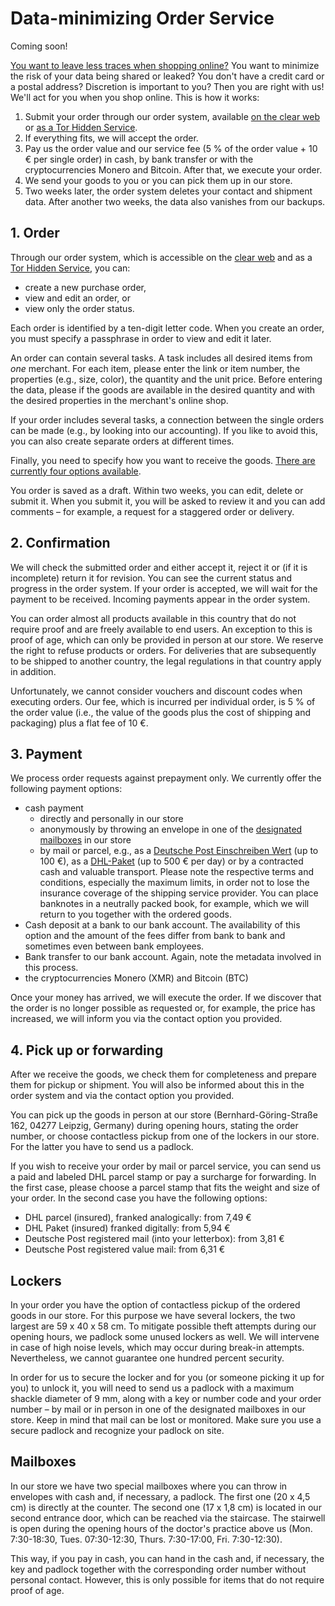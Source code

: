 # Data-minimizing Order Service

<div class="alert alert-info">Coming soon!</div>

[You want to leave less traces when shopping online?](warum.html) You want to minimize the risk of your data being shared or leaked? You don't have a credit card or a postal address? Discretion is important to you? Then you are right with us! We'll act for you when you shop online. This is how it works:

1. Submit your order through our order system, available [on the clear web](https://order.proxysto.re) or [as a Tor Hidden Service](http://proxyoxiemywllckvpix543gqcmvvltrnb7inbwtk2knkehqt72tyfyd.onion).
2. If everything fits, we will accept the order.
3. Pay us the order value and our service fee (5 % of the order value + 10 € per single order) in cash, by bank transfer or with the cryptocurrencies Monero and Bitcoin. After that, we execute your order.
4. We send your goods to you or you can pick them up in our store.
5. Two weeks later, the order system deletes your contact and shipment data. After another two weeks, the data also vanishes from our backups.

## 1. Order

Through our order system, which is accessible on the [clear web](https://order.proxysto.re) and as a [Tor Hidden Service](http://proxyoxiemywllckvpix543gqcmvvltrnb7inbwtk2knkehqt72tyfyd.onion), you can:

* create a new purchase order,
* view and edit an order, or
* view only the order status.

Each order is identified by a ten-digit letter code. When you create an order, you must specify a passphrase in order to view and edit it later.

An order can contain several tasks. A task includes all desired items from _one_ merchant. For each item, please enter the link or item number, the properties (e.g., size, color), the quantity and the unit price. Before entering the data, please if the goods are available in the desired quantity and with the desired properties in the merchant's online shop.

If your order includes several tasks, a connection between the single orders can be made (e.g., by looking into our accounting). If you like to avoid this, you can also create separate orders at different times.

Finally, you need to specify how you want to receive the goods. [There are currently four options available](#abholung-weiterversand).

You order is saved as a draft. Within two weeks, you can edit, delete or submit it. When you submit it, you will be asked to review it and you can add comments – for example, a request for a staggered order or delivery.

## 2. Confirmation

We will check the submitted order and either accept it, reject it or (if it is incomplete) return it for revision. You can see the current status and progress in the order system. If your order is accepted, we will wait for the payment to be received. Incoming payments appear in the order system.

You can order almost all products available in this country that do not require proof and are freely available to end users. An exception to this is proof of age, which can only be provided in person at our store. We reserve the right to refuse products or orders. For deliveries that are subsequently to be shipped to another country, the legal regulations in that country apply in addition.

Unfortunately, we cannot consider vouchers and discount codes when executing orders. Our fee, which is incurred per individual order, is 5 % of the order value (i.e., the value of the goods plus the cost of shipping and packaging) plus a flat fee of 10 €.

<h2 id="zahlung">3. Payment</h2>

We process order requests against prepayment only. We currently offer the following payment options:

* cash payment
  * directly and personally in our store
  * anonymously by throwing an envelope in one of the [designated mailboxes](#briefkaesten) in our store
  * by mail or parcel, e.g., as a [Deutsche Post Einschreiben Wert](https://www.deutschepost.de/de/e/einschreiben/kuendigung-abo-themen/geld-verschicken.html) (up to 100 €), as a [DHL-Paket](https://www.dhl.de/content/dam/images/pdf/dhl-wertgegenstaende-de.pdf) (up to 500 € per day) or by a contracted cash and valuable transport. Please note the respective terms and conditions, especially the maximum limits, in order not to lose the insurance coverage of the shipping service provider. You can place banknotes in a neutrally packed book, for example, which we will return to you together with the ordered goods.
* Cash deposit at a bank to our bank account. The availability of this option and the amount of the fees differ from bank to bank and sometimes even between bank employees.
* Bank transfer to our bank account. Again, note the metadata involved in this process.
* the cryptocurrencies Monero (XMR) and Bitcoin (BTC)

Once your money has arrived, we will execute the order. If we discover that the order is no longer possible as requested or, for example, the price has increased, we will inform you via the contact option you provided.

<h2 id="abholung-weiterversand">4. Pick up or forwarding</h2>

After we receive the goods, we check them for completeness and prepare them for pickup or shipment. You will also be informed about this in the order system and via the contact option you provided.

You can pick up the goods in person at our store (Bernhard-Göring-Straße 162, 04277 Leipzig, Germany) during opening hours, stating the order number, or choose contactless pickup from one of the lockers in our store. For the latter you have to send us a padlock.

If you wish to receive your order by mail or parcel service, you can send us a paid and labeled DHL parcel stamp or pay a surcharge for forwarding. In the first case, please choose a parcel stamp that fits the weight and size of your order. In the second case you have the following options:

* DHL parcel (insured), franked analogically: from 7,49 €
* DHL Paket (insured) franked digitally: from 5,94 €
* Deutsche Post registered mail (into your letterbox): from 3,81 €
* Deutsche Post registered value mail: from 6,31 €

## Lockers

In your order you have the option of contactless pickup of the ordered goods in our store. For this purpose we have several lockers, the two largest are 59 x 40 x 58 cm. To mitigate possible theft attempts during our opening hours, we padlock some unused lockers as well. We will intervene in case of high noise levels, which may occur during break-in attempts. Nevertheless, we cannot guarantee one hundred percent security.

In order for us to secure the locker and for you (or someone picking it up for you) to unlock it, you will need to send us a padlock with a maximum shackle diameter of 9 mm, along with a key or number code and your order number – by mail or in person in one of the designated mailboxes in our store. Keep in mind that mail can be lost or monitored. Make sure you use a secure padlock and recognize your padlock on site.

<h2 id="briefkaesten">Mailboxes</h2>

In our store we have two special mailboxes where you can throw in envelopes with cash and, if necessary, a padlock. The first one (20 x 4,5 cm) is directly at the counter. The second one (17 x 1,8 cm) is located in our second entrance door, which can be reached via the staircase. The stairwell is open during the opening hours of the doctor's practice above us (Mon. 7:30-18:30, Tues. 07:30-12:30, Thurs. 7:30-17:00, Fri. 7:30-12:30).

This way, if you pay in cash, you can hand in the cash and, if necessary, the key and padlock together with the corresponding order number without personal contact. However, this is only possible for items that do not require proof of age.
